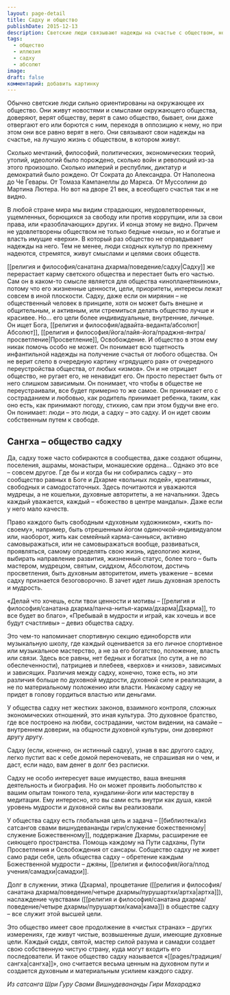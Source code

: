 ```yaml
---
layout: page-detail
title: Садху и общество
publishDate: 2015-12-13
description: Светские люди связывают надежды на счастье с обществом, но оно не оправдывает ожиданий, и все остаются неудовлетворёнными. Садху выходит за пределы социальных установок, ищет Абсолют и просветление, не завися от общества и не веря в утопии. Общество садху - это духовное братство равных, основанное на доверии, любви и стремлении к мудрости, где ценится только духовная зрелость, а не материальные достижения.
tags:
  - общество
  - иллюзия
  - садху
  - абсолют
image: 
draft: false
комментарий: добавить картинку
---
```


 Обычно светские люди сильно ориентированы на окружающее их общество. Они живут новостями и смыслами окружающего общества, доверяют, верят обществу, верят в само общество, бывает, они даже отвергают его или борются с ним, переходя в оппозицию к нему, но при этом они все равно верят в него. Они связывают свои надежды на счастье, на лучшую жизнь с обществом, в котором живут. 

 Сколько мечтаний, философий, политических, экономических теорий, утопий, идеологий было порождено, сколько войн и революций из-за этого произошло. Сколько империй и республик, диктатур и демократий было рождено. От Сократа до Александра. От Наполеона до Че Гевары. От Томаза Кампанеллы до Маркса. От Муссолини до Мартина Лютера. Но вот на дворе 21 век, а всеобщего счастья так и не видно.

 В любой стране мира мы видим страдающих, неудовлетворенных, ущемленных, борющихся за свободу или против коррупции, или за свои права, или «разоблачающих» других. И конца этому не видно. Причем не удовлетворены обществом не только бедные «низы», но и богатые и власть имущие «верхи». В который раз общество не оправдывает надежды на него. Тем не менее, люди сходных культур по прежнему надеются, стремятся, живут смыслами и целями своих обществ.

 [[религия и философия/санатана дхарма/поведение/садху|Садху]] же перерастает карму светского общества и перестает быть его частью. Сам он в каком-то смысле является для общества «инопланетянином», потому что его жизненные ценности, цели, приоритеты, интересы лежат совсем в иной плоскости. Садху, даже если он мирянин – не общественный человек в принципе, хотя он может быть внешне и общительным, и активным, или стремиться делать общество лучше и красивее. Но... его цели более индивидуальные, внутренние, личные. Он ищет Бога, [[религия и философия/адвайта-веданта/абсолют|Абсолют]], [[религия и философия/йога/лайя-йога/праджня-янтра/просветление|Просветление]], Освобождение. И общество в этом ему никак помочь особо не может. Он понимает всю тщетность инфантильной надежды на получение счастья от любого общества. Он не верит слепо в очередную картину «грядущего рая» от очередного переустройства общества, от любых «измов». Он и не отрицает общество, не ругает его, не ненавидит его. Он просто перестает быть от него слишком зависимым. Он понимает, что чтобы в обществе не переустраивали, все будет примерно то же самое. Он принимает его с состраданием и любовью, как родитель принимает ребенка, таким, как оно есть, как принимают погоду, стихию, сам при этом будучи вне его. Он понимает: люди – это люди, а садху – это садху. И он идет своим собственным путем к свободе.

## Сангха – общество садху
 Да, садху тоже часто собираются в сообщества, даже создают общины, поселения, ашрамы, монастыри, монашеские ордена... Однако это все – совсем другое. Где бы и когда бы ни собирались садху – это сообщество равных в Боге и Дхарме «вольных людей», креативных, свободных и самодостаточных. Здесь почитаются и уважаются мудрецы, а не кошельки, духовные авторитеты, а не начальники. Здесь каждый уважается, каждый – «божество в центре мандалы». Даже если у него мало качеств.

 Право каждого быть свободным «духовным художником», «жить по-своему», например, быть отрешенным йогом одиночкой-индивидуалом или, наоборот, жить как семейный карма-санньяси, активно самовыражаться, или не самовыражаться вообще, развиваться, проявляться, самому определять свою жизнь, идеологию жизни, выбирать направление развития, жизненный статус, более того – быть мастером, мудрецом, святым, сиддхом, Абсолютом, достичь просветления, быть духовным авторитетом, иметь уважение – всеми садху признается безоговорочно. В зачет идет лишь духовная зрелость и мудрость.

 «Делай что хочешь, если твои ценности и мотивы – [[религия и философия/санатана дхарма/панча-нитья-карма/дхарма|Дхарма]], то все будет во благо», «Пребывай в мудрости и играй, как хочешь и все будут счастливы» – девиз общества садху.

 Это чем-то напоминает спортивную секцию единоборств или музыкальную школу, где каждый оценивается за его личное спортивное или музыкальное мастерство, а не за его богатство, положение, власть или связи. Здесь все равны, нет бедных и богатых (по сути, а не по обеспеченности), патрициев и плебеев, «верхов» и «низов», зависимых и зависящих. Различия между садху, конечно, тоже есть, но эти различия больше по духовной мудрости, духовной силе и реализации, а не по материальному положению или власти. Никакому садху не придет в голову гордиться властью или деньгами.

 У общества садху нет жестких законов, взаимного контроля, сложных экономических отношений, это иная культура. Это духовное братство, где все построено на любви, сострадании, чистом видении, на самайе – внутреннем доверии, на общности духовной культуры, они доверяют другу другу.

 Садху (если, конечно, он истинный садху), узнав в вас другого садху, легко пустит вас к себе домой переночевать, не спрашивая ни о чем, и даст, если надо, вам денег в долг без расписки.

 Садху не особо интересует ваше имущество, ваша внешняя деятельность и биография. Но он может проявить любопытство к вашим опытам тонкого тела, кундалини-йоги или мастерству в медитации. Ему интересно, кто вы сами есть внутри как душа, какой уровень мудрости и духовной силы вы реализовали.

 У общества садху есть глобальная цель и задача – [[библиотека/из сатсангов свами вишнудевананды гири/служение божественному|служение Божественному]], поддержание Дхармы, расширение ее сияющего пространства. Помощь каждому на Пути садханы, Пути Просветления и Освобождения от сансары. Собщество садху не живет само ради себя, цель общества садху – обретение каждым Божественной мудрости – джяны, [[религия и философия/йога/плод учения/самадхи|самадхи]]. 

 Долг в служении, этика (Дхарма), процветание ([[религия и философия/санатана дхарма/поведение/четыре дхармы/пурушартхи/артха|артха]]), наслаждение чувствами ([[религия и философия/санатана дхарма/поведение/четыре дхармы/пурушартхи/кама|кама]]) в обществе садху – все служит этой высшей цели.

 Это общество имеет свое продолжение в «чистых странах» – других измерениях, где живут чистые, возвышенные души, имеющие духовные цели. Каждый сиддх, святой, мастер силой разума и самадхи создает свою собственную чистую страну, куда могут входить его последователи. И такое общество садху называется «[[pages/традиция/сангха|сангха]]», оно считается весьма ценным на духовном пути и создается духовным и материальным усилием каждого садху.

*Из сатсанга Шри Гуру Свами Вишнудевананды Гири Махараджа*
